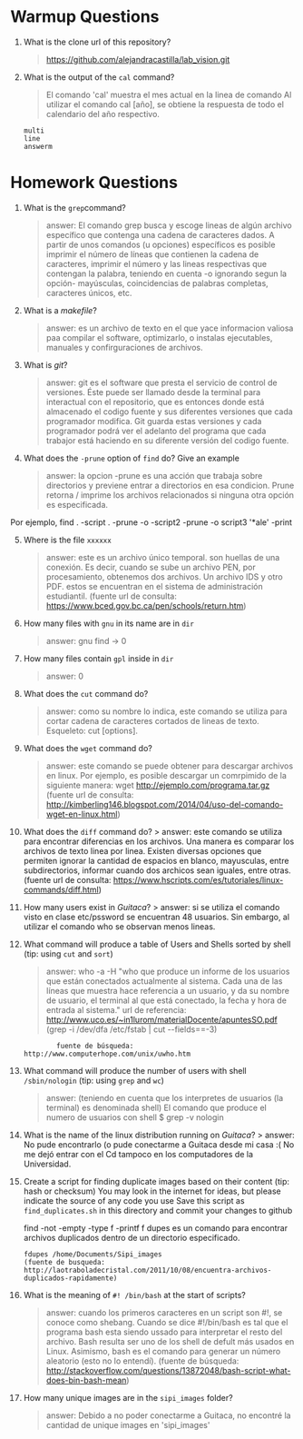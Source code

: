 # Warmup Questions

1.  What is the clone url of this repository?
    > https://github.com/alejandracastilla/lab_vision.git   

2.  What is the output of the ``cal`` command?
    > El comando 'cal' muestra el mes actual en la linea de comando 
    > Al utilizar el comando cal [año], se obtiene la respuesta de todo el calendario del año respectivo.
    
        multi 
        line
        answerm

# Homework Questions

1.  What is the ``grep``command?
    >   answer: El comando grep busca y escoge lineas de algún archivo específico que contenga una cadena de caracteres dados. A partir de unos comandos (u opciones) específicos es posible imprimir el número de líneas que contienen la cadena de caracteres, imprimir el número y las lineas respectivas que contengan la palabra, teniendo en cuenta -o ignorando segun la opción- mayúsculas, coincidencias de palabras completas, caracteres únicos, etc.

2.  What is a *makefile*?
    >   answer: es un archivo de texto en el que yace informacion valiosa paa compilar el software, optimizarlo, o instalas ejecutables, manuales y confirguraciones de archivos.

3.  What is *git*?
    >   answer: git es el software que  presta el servicio de control de versiones. Éste puede ser llamado desde la terminal para interactual con el repositorio, que es entonces donde está almacenado el codigo fuente y sus diferentes versiones que cada programador modifica. Git guarda estas versiones y cada programador podrá ver el adelanto del programa que cada trabajor está haciendo en su diferente versión del codigo fuente.

4.  What does the ``-prune`` option of ``find`` do? Give an example
    >   answer: la opcion -prune es una acción que trabaja sobre directorios y previene entrar a directorios en esa condicion.  Prune retorna / imprime los archivos relacionados si ninguna otra opción es especificada.

Por ejemplo, find . -script . -prune -o -script2 -prune -o script3 '*ale' -print

5.  Where is the file ``xxxxxx``
    >   answer: este es un archivo único temporal. son huellas de una conexión. Es decir, cuando se sube un archivo PEN, por procesamiento, obtenemos dos archivos. Un archivo IDS y otro PDF. estos se encuentran en el sistema de administración estudiantil. (fuente url de consulta: https://www.bced.gov.bc.ca/pen/schools/return.htm)

6.  How many files with ``gnu`` in its name are in ``dir``
    >   answer: gnu find -> 0

7.  How many files contain ``gpl`` inside in ``dir``
    >   answer: 0

8.  What does the ``cut`` command do?
    >   answer: como su nombre lo indica, este comando se utiliza para cortar cadena de caracteres cortados de lineas de texto. Esqueleto: cut [options].

9.  What does the ``wget`` command do?
    >   answer: este comando se puede obtener para descargar archivos en linux. Por ejemplo, es posible descargar un comrpimido de la siguiente manera: wget http://ejemplo.com/programa.tar.gz
(fuente url de consulta: http://kimberling146.blogspot.com/2014/04/uso-del-comando-wget-en-linux.html)

10.  What does the ``diff`` command do?
    >   answer: este comando se utiliza para encontrar diferencias en los archivos. Una manera es comparar los archivos de texto linea por linea. Existen diversas opciones que permiten ignorar la cantidad de espacios en blanco, mayusculas, entre subdirectorios, informar cuando dos archicos sean iguales, entre otras. (fuente url de consulta: https://www.hscripts.com/es/tutoriales/linux-commands/diff.html)

11.  How many users exist in *Guitaca*?
    >   answer: si se utiliza el comando visto en clase etc/pssword se encuentran 48 usuarios. 
        Sin embargo, al utilizar el comando who se observan menos lineas.

12. What command will produce a table of Users and Shells sorted by shell (tip: using ``cut`` and ``sort``)
    >   answer:
                who -a -H
                "who que produce un informe de los usuarios que están
                conectados actualmente al sistema. Cada una de las líneas que muestra hace referencia a un usuario,
                y da su nombre de usuario, el terminal al que está conectado, la fecha y hora de entrada al sistema." 
                url de referencia: http://www.uco.es/~in1lurom/materialDocente/apuntesSO.pdf
                (grep -i /dev/dfa /etc/fstab | cut --fields==-3)

                fuente de búsqueda: http://www.computerhope.com/unix/uwho.htm

13. What command will produce the number of users with shell ``/sbin/nologin`` (tip: using ``grep`` and ``wc``)
    >   answer: (teniendo en cuenta que los interpretes de usuarios (la terminal) es denominada shell)
                El comando que produce el numero de usuarios con shell
                $ grep -v nologin

14.  What is the name of the linux distribution running on *Guitaca*?
    >   answer: No pude encontrarlo (o pude conectarme a Guitaca desde mi casa :( No me dejó entrar con el Cd tampoco en los computadores de la          Universidad.

15. Create a script for finding duplicate images based on their content (tip: hash or checksum)
    You may look in the internet for ideas, but please indicate the source of any code you use
    Save this script as ``find_duplicates.sh`` in this directory and commit your changes to github

    find -not -empty -type f -printf 
    f dupes es un comando para encontrar archivos duplicados dentro de un directorio especificado.
        
        fdupes /home/Documents/Sipi_images
        (fuente de busqueda: http://laotraboladecristal.com/2011/10/08/encuentra-archivos-duplicados-rapidamente)
        
16. What is the meaning of ``#! /bin/bash`` at the start of scripts?
    >   answer: cuando los primeros caracteres en un script son #!, se conoce como shebang. Cuando se dice #!/bin/bash es tal         que el programa bash esta siendo ussado para interpretar el resto del archivo. Bash resulta ser uno de los shell de          defult más usados en Linux.
        Asimismo, bash es el comando para generar un número aleatorio (esto no lo entendí).
        (fuente de búsqueda: http://stackoverflow.com/questions/13872048/bash-script-what-does-bin-bash-mean)

17. How many unique images are in the ``sipi_images`` folder?
    >   answer: Debido a no poder conectarme a Guitaca, no encontré la cantidad de unique images en 'sipi_images'
    
